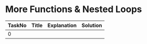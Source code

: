 <h1> More Functions & Nested Loops </h1>

| TaskNo | Title | Explanation | Solution |
|----------|----------|----------|----------|
| 0 | 